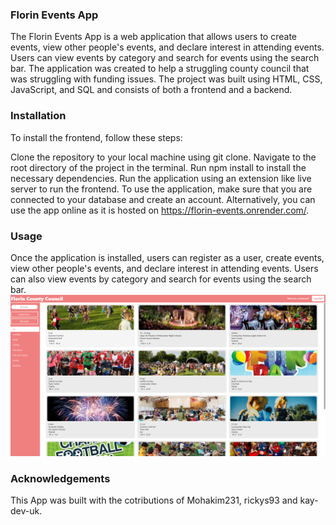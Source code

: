 ### Florin Events App
The Florin Events App is a web application that allows users to create events, view other people's events, and declare interest in attending events. Users can view events by category and search for events using the search bar. The application was created to help a struggling county council that was struggling with funding issues. The project was built using HTML, CSS, JavaScript, and SQL and consists of both a frontend and a backend.

### Installation
To install the frontend, follow these steps:

Clone the repository to your local machine using git clone.
Navigate to the root directory of the project in the terminal.
Run npm install to install the necessary dependencies.
Run the application using an extension like live server to run the frontend.
To use the application, make sure that you are connected to your database and create an account. Alternatively, you can use the app online as it is hosted on https://florin-events.onrender.com/.

### Usage
Once the application is installed, users can register as a user, create events, view other people's events, and declare interest in attending events. Users can also view events by category and search for events using the search bar.
![Application image](https://github.com/rickys93/lap2-project-client/blob/staging/images/app.png)

### Acknowledgements
This App was built with the cotributions of Mohakim231, rickys93 and kay-dev-uk.
